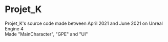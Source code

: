 # Projet_K
 
Projet_K's source code made between April 2021 and June 2021 on Unreal Engine 4 <br />
Made "MainCharacter", "GPE" and "UI"
